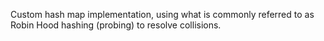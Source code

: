 Custom hash map implementation, using what is commonly referred to as Robin Hood
hashing (probing) to resolve collisions.
